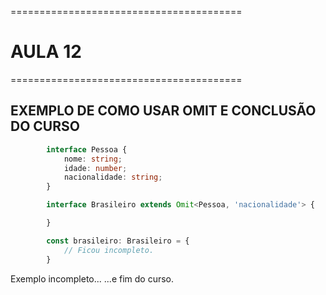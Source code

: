 ========================================
# AULA 12
========================================

## EXEMPLO DE COMO USAR OMIT E CONCLUSÃO DO CURSO


```ts
        interface Pessoa {
            nome: string;
            idade: number;
            nacionalidade: string;
        }

        interface Brasileiro extends Omit<Pessoa, 'nacionalidade'> {

        }

        const brasileiro: Brasileiro = {
            // Ficou incompleto.
        }
```

Exemplo incompleto...
...e fim do curso.
